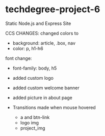 # techdegree-project-6
Static Node.js and Express Site

CCS CHANGES:
changed colors to
- background: article, .box, nav
- color: p, h1-h6

font change:
- font-family: body, h5

- added custom logo
- added custom welcome banner
- added picture in about page

- Transitions made when mouse hovered
    - a and btn-link
    - logo img
    - project_img